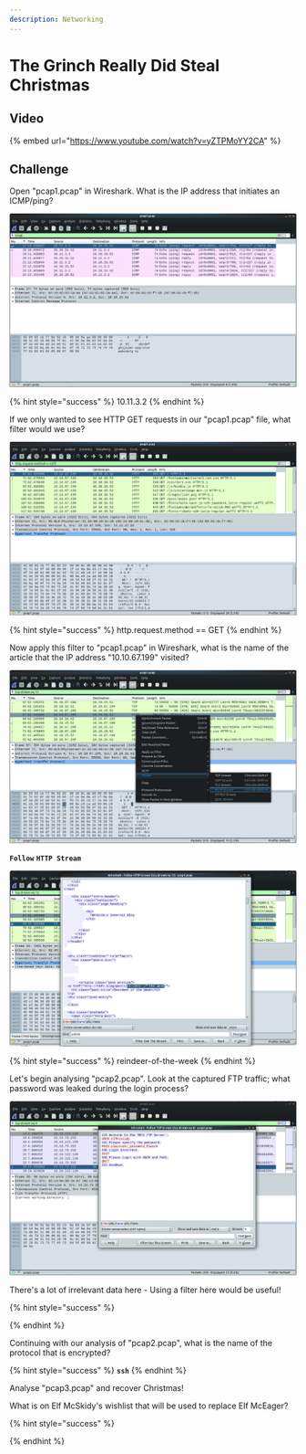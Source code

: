 ```yaml
---
description: Networking
---
```


# The Grinch Really Did Steal Christmas

## Video

{% embed url="https://www.youtube.com/watch?v=yZTPMoYY2CA" %}

## Challenge

Open "pcap1.pcap" in Wireshark. What is the IP address that initiates an ICMP/ping?

![](../.gitbook/assets/image%20%2821%29.png)

{% hint style="success" %}
10.11.3.2
{% endhint %}

If we only wanted to see HTTP GET requests in our "pcap1.pcap" file, what filter would we use?

![](../.gitbook/assets/image%20%2850%29.png)

{% hint style="success" %}
http.request.method == GET
{% endhint %}

Now apply this filter to "pcap1.pcap" in Wireshark, what is the name of the article that the IP address "10.10.67.199" visited?

![](../.gitbook/assets/image%20%2811%29.png)

**`Follow`** **`HTTP Stream`**

![](../.gitbook/assets/image%20%2837%29.png)

{% hint style="success" %}
reindeer-of-the-week
{% endhint %}

Let's begin analysing "pcap2.pcap". Look at the captured FTP traffic; what password was leaked during the login process?

![](../.gitbook/assets/image%20%2844%29.png)

There's a lot of irrelevant data here - Using a filter here would be useful!

{% hint style="success" %}

{% endhint %}

Continuing with our analysis of "pcap2.pcap", what is the name of the protocol that is encrypted?

{% hint style="success" %}
**`ssh`**
{% endhint %}

Analyse "pcap3.pcap" and recover Christmas!

What is on Elf McSkidy's wishlist that will be used to replace Elf McEager?

{% hint style="success" %}

{% endhint %}

